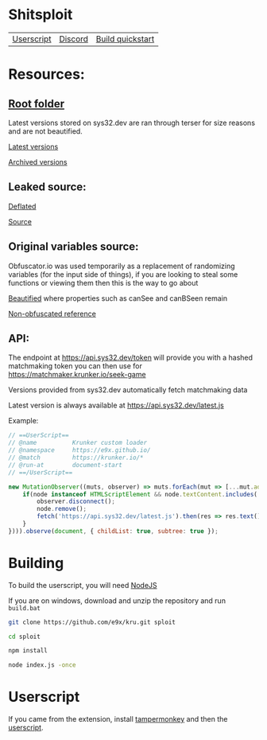 # Shitsploit

||||
| --- | --- | --- |
| [Userscript](sploit.user.js) | [Discord](inv) | [Build quickstart](#building) |

# Resources:

## [Root folder](https://mega.nz/folder/PAcjzaYb#ITVrn9P7-0kRurX3MU969w)

Latest versions stored on sys32.dev are ran through terser for size reasons and are not beautified.

[Latest versions](https://api.sys32.dev/data/)

[Archived versions](https://mega.nz/folder/eE9ghBzS#nw_TzAoWnK9Cz5Sry-lECw)

## Leaked source:

[Deflated](https://mega.nz/folder/OJEgjLIJ#YEyz7VsyyjauZarD8JLldg)

[Source](https://mega.nz/file/uMN0hRoA#iAktwPcSWg0uCEW1jSf7N8XZIIXKy9h-RB_MMFmzV04)

## Original variables source:

Obfuscator.io was used temporarily as a replacement of randomizing variables (for the input side of things), if you are looking to steal some functions or viewing them then this is the way to go about

[Beautified](https://mega.nz/file/vJF0XDwa#1fjDUjWyBmtwUU-dN28A1PQ37u9HCDFFz2NTlqm1Ab0) where properties such as canSee and canBSeen remain

[Non-obfuscated reference](https://mega.nz/file/uEVmALhZ#Vlb6A5hR8IotmKXNZ6MjBIkBoCaa3wZkBj0552ihE7Y)

## API:

The endpoint at https://api.sys32.dev/token will provide you with a hashed matchmaking token you can then use for https://matchmaker.krunker.io/seek-game

Versions provided from sys32.dev automatically fetch matchmaking data

Latest version is always available at https://api.sys32.dev/latest.js

Example:
```js
// ==UserScript==
// @name          Krunker custom loader
// @namespace     https://e9x.github.io/
// @match         https://krunker.io/*
// @run-at        document-start
// ==/UserScript==

new MutationObserver((muts, observer) => muts.forEach(mut => [...mut.addedNodes].forEach(node => {
	if(node instanceof HTMLScriptElement && node.textContent.includes('Yendis Entertainment')){
		observer.disconnect();
		node.remove();
		fetch('https://api.sys32.dev/latest.js').then(res => res.text()).then(vries => new Function(vries)());
	}
}))).observe(document, { childList: true, subtree: true });
```

# Building

To build the userscript, you will need [NodeJS](https://nodejs.org/en/download/)

If you are on windows, download and unzip the repository and run `build.bat`

```sh
git clone https://github.com/e9x/kru.git sploit

cd sploit

npm install

node index.js -once
```

# Userscript

If you came from the extension, install [tampermonkey](https://chrome.google.com/webstore/detail/tampermonkey/dhdgffkkebhmkfjojejmpbldmpobfkfo) and then the [userscript](sploit.user.js).